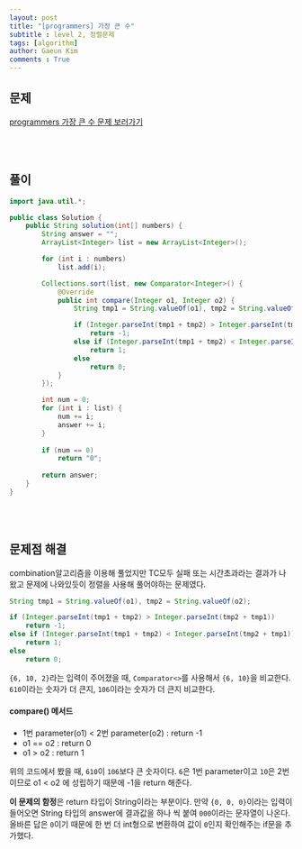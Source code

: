 ```yaml
---
layout: post
title: "[programmers] 가장 큰 수"
subtitle : level 2, 정렬문제
tags: [algorithm]
author: Gaeun Kim
comments : True
---
```


<h2>문제</h2>

[programmers 가장 큰 수 문제 보러가기](https://programmers.co.kr/learn/courses/30/lessons/42746)

<br><br>

<h2>풀이</h2>

```java
import java.util.*;

public class Solution {
	public String solution(int[] numbers) {
		String answer = "";
		ArrayList<Integer> list = new ArrayList<Integer>();

		for (int i : numbers)
			list.add(i);

		Collections.sort(list, new Comparator<Integer>() {
			@Override
			public int compare(Integer o1, Integer o2) {
				String tmp1 = String.valueOf(o1), tmp2 = String.valueOf(o2);

				if (Integer.parseInt(tmp1 + tmp2) > Integer.parseInt(tmp2 + tmp1))
					return -1;
				else if (Integer.parseInt(tmp1 + tmp2) < Integer.parseInt(tmp2 + tmp1))
					return 1;
				else
					return 0;
			}
		});

		int num = 0;
		for (int i : list) {
			num += i;
			answer += i;
		}
		
		if (num == 0)
			return "0";
		
		return answer;
	}
}

```

<br><br>

<h2>문제점 해결</h2>

combination알고리즘을 이용해 풀었지만 TC모두 실패 또는 시간초과라는 결과가 나왔고 문제에 나와있듯이 정렬을 사용해 풀어야하는 문제였다.

```java
String tmp1 = String.valueOf(o1), tmp2 = String.valueOf(o2);

if (Integer.parseInt(tmp1 + tmp2) > Integer.parseInt(tmp2 + tmp1))
    return -1;
else if (Integer.parseInt(tmp1 + tmp2) < Integer.parseInt(tmp2 + tmp1))
    return 1;
else
	return 0;
```

`{6, 10, 2}`라는 입력이 주어졌을 때, `Comparator<>`를 사용해서 `{6, 10}`을 비교한다. `610`이라는 숫자가 더 큰지, `106`이라는 숫자가 더 큰지 비교한다.

#### compare() 메서드

- 1번 parameter(o1) < 2번 parameter(o2) : return -1
- o1 == o2 : return 0
- o1 > o2 : return 1

위의 코드에서 봤을 때, `610`이 `106`보다 큰 숫자이다. `6`은 1번 parameter이고 `10`은 2번 이므로 o1 < o2 에 성립하기 때문에 -1을 return 해준다.

**이 문제의 함정**은 return 타입이 String이라는 부분이다. 만약 `{0, 0, 0}`이라는 입력이 들어오면  String 타입의 answer에 결과값을 하나 씩 붙여 `000`이라는 문자열이 나온다. 올바른 답은 `0`이기 때문에 한 번 더 int형으로 변환하여 값이 `0`인지 확인해주는 if문을 추가했다.